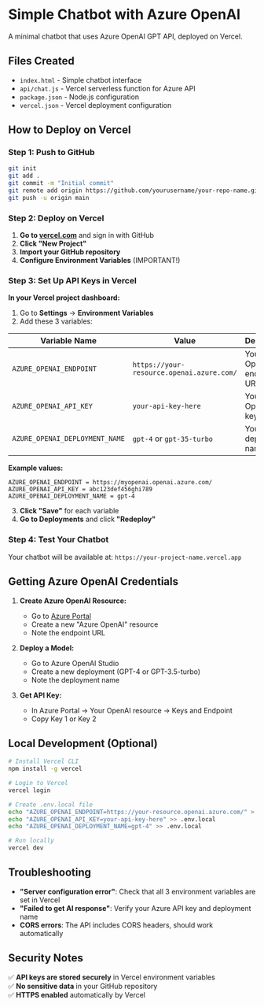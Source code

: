 # Simple Chatbot with Azure OpenAI

A minimal chatbot that uses Azure OpenAI GPT API, deployed on Vercel.

## Files Created

- `index.html` - Simple chatbot interface
- `api/chat.js` - Vercel serverless function for Azure API
- `package.json` - Node.js configuration
- `vercel.json` - Vercel deployment configuration

## How to Deploy on Vercel

### Step 1: Push to GitHub
```bash
git init
git add .
git commit -m "Initial commit"
git remote add origin https://github.com/yourusername/your-repo-name.git
git push -u origin main
```

### Step 2: Deploy on Vercel

1. **Go to [vercel.com](https://vercel.com)** and sign in with GitHub
2. **Click "New Project"**
3. **Import your GitHub repository**
4. **Configure Environment Variables** (IMPORTANT!)

### Step 3: Set Up API Keys in Vercel

**In your Vercel project dashboard:**

1. Go to **Settings** → **Environment Variables**
2. Add these 3 variables:

| Variable Name | Value | Description |
|---------------|-------|-------------|
| `AZURE_OPENAI_ENDPOINT` | `https://your-resource.openai.azure.com/` | Your Azure OpenAI endpoint URL |
| `AZURE_OPENAI_API_KEY` | `your-api-key-here` | Your Azure OpenAI API key |
| `AZURE_OPENAI_DEPLOYMENT_NAME` | `gpt-4` or `gpt-35-turbo` | Your deployment name |

**Example values:**
```
AZURE_OPENAI_ENDPOINT = https://myopenai.openai.azure.com/
AZURE_OPENAI_API_KEY = abc123def456ghi789
AZURE_OPENAI_DEPLOYMENT_NAME = gpt-4
```

3. **Click "Save"** for each variable
4. **Go to Deployments** and click **"Redeploy"**

### Step 4: Test Your Chatbot

Your chatbot will be available at: `https://your-project-name.vercel.app`

## Getting Azure OpenAI Credentials

1. **Create Azure OpenAI Resource:**
   - Go to [Azure Portal](https://portal.azure.com)
   - Create a new "Azure OpenAI" resource
   - Note the endpoint URL

2. **Deploy a Model:**
   - Go to Azure OpenAI Studio
   - Create a new deployment (GPT-4 or GPT-3.5-turbo)
   - Note the deployment name

3. **Get API Key:**
   - In Azure Portal → Your OpenAI resource → Keys and Endpoint
   - Copy Key 1 or Key 2

## Local Development (Optional)

```bash
# Install Vercel CLI
npm install -g vercel

# Login to Vercel
vercel login

# Create .env.local file
echo "AZURE_OPENAI_ENDPOINT=https://your-resource.openai.azure.com/" > .env.local
echo "AZURE_OPENAI_API_KEY=your-api-key-here" >> .env.local
echo "AZURE_OPENAI_DEPLOYMENT_NAME=gpt-4" >> .env.local

# Run locally
vercel dev
```

## Troubleshooting

- **"Server configuration error"**: Check that all 3 environment variables are set in Vercel
- **"Failed to get AI response"**: Verify your Azure API key and deployment name
- **CORS errors**: The API includes CORS headers, should work automatically

## Security Notes

✅ **API keys are stored securely** in Vercel environment variables  
✅ **No sensitive data** in your GitHub repository  
✅ **HTTPS enabled** automatically by Vercel
